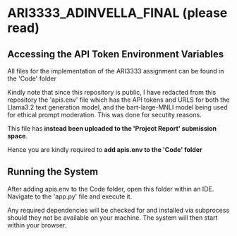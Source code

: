 # ARI3333_ADINVELLA_FINAL (please read)

## Accessing the API Token Environment Variables

All files for the implementation of the ARI3333 assignment can be found in the 'Code' folder 

Kindly note that since this repository is public, I have redacted from this repository the 'apis.env' file which has the API tokens and URLS for both the Llama3.2 text generation model, and the bart-large-MNLI model being used for ethical prompt moderation. This was done for secutity reasons.

This file has **instead been uploaded to the 'Project Report' submission space**.

Hence you are kindly required to **add apis.env to the 'Code' folder**

## Running the System
After adding apis.env to the Code folder, open this folder within an IDE. Navigate to the 'app.py' file and execute it.

Any required dependencies will be checked for and installed via subprocess should they not be available on your machine. The system will then start within your browser.
